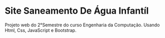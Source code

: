 # Site Saneamento De Água Infantíl
 Projeto web do 2°Semestre do curso Engenharia da Computação.
 Usando Html, Css, JavaScript e Bootstrap.
